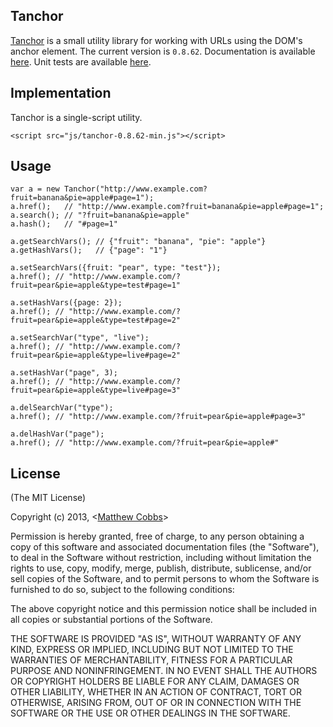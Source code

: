 ## Tanchor

[Tanchor](http://draeton.github.com/tanchor/) is a small utility library for working with URLs using the DOM's anchor element.
The current version is `0.8.62`. Documentation is available
[here](http://draeton.github.com/tanchor/tanchor/docs/tanchor.html). Unit tests are available
[here](http://draeton.github.com/tanchor/tanchor/tests/).


## Implementation

Tanchor is a single-script utility.

    <script src="js/tanchor-0.8.62-min.js"></script>


## Usage

    var a = new Tanchor("http://www.example.com?fruit=banana&pie=apple#page=1");
    a.href();   // "http://www.example.com?fruit=banana&pie=apple#page=1";
    a.search(); // "?fruit=banana&pie=apple"
    a.hash();   // "#page=1"

    a.getSearchVars(); // {"fruit": "banana", "pie": "apple"}
    a.getHashVars();   // {"page": "1"}

    a.setSearchVars({fruit: "pear", type: "test"});
    a.href(); // "http://www.example.com/?fruit=pear&pie=apple&type=test#page=1"

    a.setHashVars({page: 2});
    a.href(); // "http://www.example.com/?fruit=pear&pie=apple&type=test#page=2"

    a.setSearchVar("type", "live");
    a.href(); // "http://www.example.com/?fruit=pear&pie=apple&type=live#page=2"

    a.setHashVar("page", 3);
    a.href(); // "http://www.example.com/?fruit=pear&pie=apple&type=live#page=3"

    a.delSearchVar("type");
    a.href(); // "http://www.example.com/?fruit=pear&pie=apple#page=3"

    a.delHashVar("page");
    a.href(); // "http://www.example.com/?fruit=pear&pie=apple#"


## License

(The MIT License)

Copyright (c) 2013, <[Matthew Cobbs](mailto:draeton@gmail.com)>

Permission is hereby granted, free of charge, to any person obtaining
a copy of this software and associated documentation files (the
"Software"), to deal in the Software without restriction, including
without limitation the rights to use, copy, modify, merge, publish,
distribute, sublicense, and/or sell copies of the Software, and to
permit persons to whom the Software is furnished to do so, subject to
the following conditions:

The above copyright notice and this permission notice shall be included
in all copies or substantial portions of the Software.

THE SOFTWARE IS PROVIDED "AS IS", WITHOUT WARRANTY OF ANY KIND, EXPRESS
OR IMPLIED, INCLUDING BUT NOT LIMITED TO THE WARRANTIES OF
MERCHANTABILITY, FITNESS FOR A PARTICULAR PURPOSE AND NONINFRINGEMENT.
IN NO EVENT SHALL THE AUTHORS OR COPYRIGHT HOLDERS BE LIABLE FOR ANY
CLAIM, DAMAGES OR OTHER LIABILITY, WHETHER IN AN ACTION OF CONTRACT,
TORT OR OTHERWISE, ARISING FROM, OUT OF OR IN CONNECTION WITH THE
SOFTWARE OR THE USE OR OTHER DEALINGS IN THE SOFTWARE.